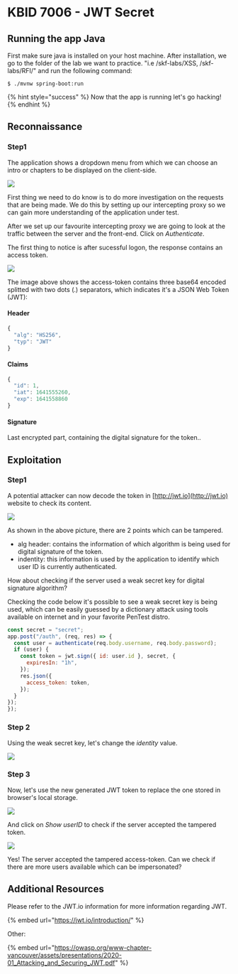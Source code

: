 # KBID 7006 - JWT Secret

## Running the app Java

First make sure java is installed on your host machine.
After installation, we go to the folder of the lab we want to practice.
"i.e /skf-labs/XSS, /skf-labs/RFI/" and run the following command:

```
$ ./mvnw spring-boot:run
```

{% hint style="success" %}
Now that the app is running let's go hacking!
{% endhint %}

## Reconnaissance

### Step1

The application shows a dropdown menu from which we can choose an intro or chapters to be displayed on the client-side.

![](../../.gitbook/assets/java/JWT-secret/1.png)

First thing we need to do know is to do more investigation on the requests that are being made. We do this by setting up our intercepting proxy so we can gain more understanding of the application under test.

After we set up our favourite intercepting proxy we are going to look at the traffic between the server and the front-end. Click on _Authenticate_.

The first thing to notice is after sucessful logon, the response contains an access token.

![](../../.gitbook/assets/java/JWT-secret/2.png)

The image above shows the access-token contains three base64 encoded splitted with two dots \(.\) separators, which indicates it's a JSON Web Token \(JWT\):

#### Header

```javascript
{
  "alg": "HS256",
  "typ": "JWT"
}
```

#### Claims

```javascript
{
  "id": 1,
  "iat": 1641555260,
  "exp": 1641558860
}
```

#### Signature

Last encrypted part, containing the digital signature for the token..

## Exploitation

### Step1

A potential attacker can now decode the token in [http://jwt.io](http://jwt.io) website to check its content.

![](../../.gitbook/assets/java/JWT-secret/3.png)

As shown in the above picture, there are 2 points which can be tampered.

- alg header: contains the information of which algorithm is being used for digital signature of the token.
- indentity: this information is used by the application to identify which user ID is currently authenticated.

How about checking if the server used a weak secret key for digital signature algorithm?

Checking the code below it's possible to see a weak secret key is being used, which can be easily guessed by a dictionary attack using tools available on internet and in your favorite PenTest distro.

```javascript
const secret = "secret";
app.post("/auth", (req, res) => {
  const user = authenticate(req.body.username, req.body.password);
  if (user) {
    const token = jwt.sign({ id: user.id }, secret, {
      expiresIn: "1h",
    });
    res.json({
      access_token: token,
    });
  }
});
});
```

### Step 2

Using the weak secret key, let's change the _identity_ value.

![](../../.gitbook/assets/java/JWT-secret/4.png)

### Step 3

Now, let's use the new generated JWT token to replace the one stored in browser's local storage.

![](../../.gitbook/assets/java/JWT-secret/5.png)

And click on _Show userID_ to check if the server accepted the tampered token.

![](../../.gitbook/assets/java/JWT-secret/6.png)

Yes! The server accepted the tampered access-token. Can we check if there are more users available which can be impersonated?

## Additional Resources

Please refer to the JWT.io information for more information regarding JWT.

{% embed url="https://jwt.io/introduction/" %}

Other:

{% embed url="https://owasp.org/www-chapter-vancouver/assets/presentations/2020-01_Attacking_and_Securing_JWT.pdf" %}
